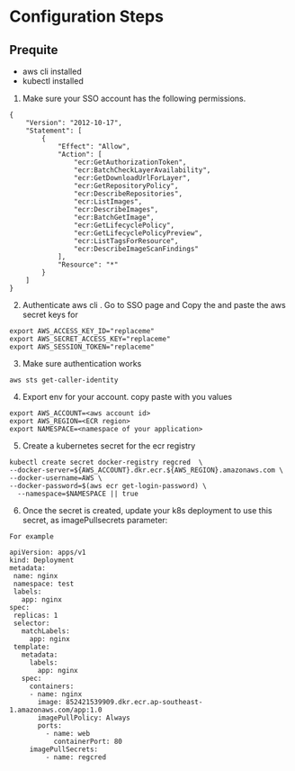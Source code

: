 # Configuration  Steps
## Prequite
* aws cli installed
* kubectl installed

1. Make sure your SSO account has the following permissions. 
```
{
    "Version": "2012-10-17",
    "Statement": [
        {
            "Effect": "Allow",
            "Action": [
                "ecr:GetAuthorizationToken",
                "ecr:BatchCheckLayerAvailability",
                "ecr:GetDownloadUrlForLayer",
                "ecr:GetRepositoryPolicy",
                "ecr:DescribeRepositories",
                "ecr:ListImages",
                "ecr:DescribeImages",
                "ecr:BatchGetImage",
                "ecr:GetLifecyclePolicy",
                "ecr:GetLifecyclePolicyPreview",
                "ecr:ListTagsForResource",
                "ecr:DescribeImageScanFindings"
            ],
            "Resource": "*"
        }
    ]
}
```

2. Authenticate aws cli . Go to SSO page and Copy the and paste the aws secret keys for 
```
export AWS_ACCESS_KEY_ID="replaceme"
export AWS_SECRET_ACCESS_KEY="replaceme"
export AWS_SESSION_TOKEN="replaceme"
```
3. Make sure authentication works 
```
aws sts get-caller-identity
```

4. Export env for your account. copy paste with you values
```
export AWS_ACCOUNT=<aws account id>
export AWS_REGION=<ECR region>
export NAMESPACE=<namespace of your application>
```
5. Create a kubernetes secret for the ecr registry
```
kubectl create secret docker-registry regcred  \
--docker-server=${AWS_ACCOUNT}.dkr.ecr.${AWS_REGION}.amazonaws.com \
--docker-username=AWS \
--docker-password=$(aws ecr get-login-password) \
  --namespace=$NAMESPACE || true
```

6. Once the secret is created,  update your k8s deployment to use this secret, as imagePullsecrets parameter:

 `For example`
 ```
apiVersion: apps/v1
kind: Deployment
metadata:
  name: nginx
  namespace: test
  labels:
    app: nginx
spec:
  replicas: 1
  selector:
    matchLabels:
      app: nginx
  template:
    metadata:
      labels:
        app: nginx
    spec:
      containers:
      - name: nginx
        image: 852421539909.dkr.ecr.ap-southeast-1.amazonaws.com/app:1.0
        imagePullPolicy: Always
        ports:
          - name: web
            containerPort: 80
      imagePullSecrets:
          - name: regcred
```




